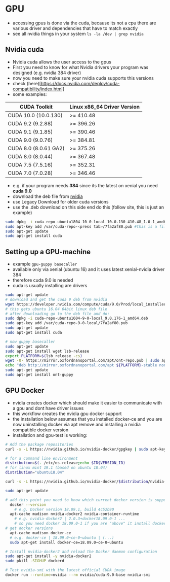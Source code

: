 # GPU

* accessing gpus is done via the cuda, because its not a cpu there are various driver and dependencies that have to match exactly
* see all nvidia things in your system
`ls -la /dev | grep nvidia`

## Nvidia cuda
* Nvidia cuda allows the user access to the gpus
* First you need to know for what Nvidia drivers your program was designed (e.g. nvidia 384 driver)
* now you need to make sure your nvidia cuda supports this versions
* check (here)[https://docs.nvidia.com/deploy/cuda-compatibility/index.html]
* some examples:

|CUDA Toolkit |	Linux x86_64 Driver Version
|-|-|
|CUDA 10.0 (10.0.130)|	>= 410.48
|CUDA 9.2 (9.2.88)|	>= 396.26
|CUDA 9.1 (9.1.85)|	>= 390.46
|CUDA 9.0 (9.0.76)|	>= 384.81
|CUDA 8.0 (8.0.61 GA2)|	>= 375.26
|CUDA 8.0 (8.0.44)|	>= 367.48
|CUDA 7.5 (7.5.16)|	>= 352.31
|CUDA 7.0 (7.0.28)|	>= 346.46

* e.g. if your program needs **384** since its the latest on xenial you need **cuda 9.0**
* download the deb file from [nvidia](https://developer.nvidia.com/cuda-downloads)
* use Legacy Download for older cuda versions
* use the .deb download on this side end do this (follow site, this is just an example)

```bash
sudo dpkg -i cuda-repo-ubuntu1804-10-0-local-10.0.130-410.48_1.0-1_amd64.deb
sudo apt-key add /var/cuda-repo-<press tab>/7fa2af80.pub #this is a file on your computer
sudo apt-get update
sudo apt-get install cuda
```

## Setting up a GPU-machine
* example `gpu-guppy basecaller`
* available only via xenial (ubuntu 16) and it uses latest xenial-nvidia driver 384
* therefore cuda 9.0 is needed
* cuda is usually installing are drivers

```bash
sudo apt-get update
# download and get the cuda 9 deb from nvidia
wget https://developer.nvidia.com/compute/cuda/9.0/Prod/local_installers/cuda-repo-ubuntu1604-9-0-local_9.0.176-1_amd64-deb
# this gets ubuntu 16.04 64bit linux deb file
# after downloading go to the deb file and do:
sudo dpkg -i cuda-repo-ubuntu1604-9-0-local_9.0.176-1_amd64.deb
sudo apt-key add /var/cuda-repo-9-0-local/7fa2af80.pub
sudo apt-get update
sudo apt-get install cuda

# now guppy basecaller
sudo apt-get update
sudo apt-get install wget lsb-release
export PLATFORM=$(lsb_release -cs)
wget -O- https://mirror.oxfordnanoportal.com/apt/ont-repo.pub | sudo apt-key add -
echo "deb http://mirror.oxfordnanoportal.com/apt ${PLATFORM}-stable non-free" | sudo tee /etc/apt/sources.list.d/nanoporetech.sources.list
sudo apt-get update
sudo apt-get install ont-guppy
```

## GPU Docker

* nvidia creates docker which should make it easier to communicate with a gpu and dont have driver issues
* this workflow creates the nvidia gpu docker support
* the installation below assumes that you installed docker-ce and you are now uninstalling docker via apt remove and installing a nvidia compatible docker version
* installation and gpu-test is working:

```bash
# Add the package repositories
curl -s -L https://nvidia.github.io/nvidia-docker/gpgkey | sudo apt-key add -

# for a command line environment
distribution=$(. /etc/os-release;echo $ID$VERSION_ID)
# for linux mint 19.1 (based on ubuntu 18.04)
distribution="ubuntu18.04"

curl -s -L https://nvidia.github.io/nvidia-docker/$distribution/nvidia-docker.list | sudo tee /etc/apt/sources.list.d/nvidia-docker.list

sudo apt-get update

# add this point you need to know which current docker version is supported with nvidia
  docker --version
    # e.g. Docker version 18.09.1, build 4c52b90
  apt-cache madison nvidia-docker2 nvidia-container-runtime
    # e.g. nvidia-docker2 | 2.0.3+docker18.09.0-1 ...
    # so you need docker 18.09.0-1 if you are "above" it install docker like this:
# get docker versions
  apt-cache madison docker-ce
  # e.g. docker-ce | 18.09.0~ce-0~ubuntu | (...)
  sudo apt-get install docker-ce=18.09.0~ce-0~ubuntu

# Install nvidia-docker2 and reload the Docker daemon configuration
sudo apt-get install -y nvidia-docker2
sudo pkill -SIGHUP dockerd

# Test nvidia-smi with the latest official CUDA image
docker run --runtime=nvidia --rm nvidia/cuda:9.0-base nvidia-smi
```

